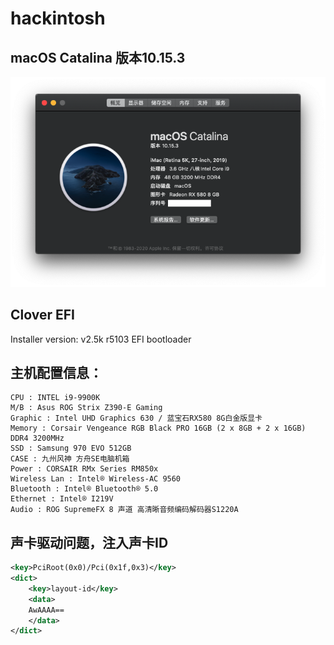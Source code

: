 # hackintosh



## macOS Catalina 版本10.15.3

![about](about.png)

## Clover EFI

Installer version: v2.5k r5103 EFI bootloader



## 主机配置信息：

```
CPU : INTEL i9-9900K
M/B : Asus ROG Strix Z390-E Gaming
Graphic : Intel UHD Graphics 630 / 蓝宝石RX580 8G白金版显卡
Memory : Corsair Vengeance RGB Black PRO 16GB (2 x 8GB + 2 x 16GB) DDR4 3200MHz
SSD : Samsung 970 EVO 512GB
CASE : 九州风神 方舟SE电脑机箱
Power : CORSAIR RMx Series RM850x
Wireless Lan : Intel® Wireless-AC 9560
Bluetooth : Intel® Bluetooth® 5.0
Ethernet : Intel® I219V
Audio : ROG SupremeFX 8 声道 高清晰音频编码解码器S1220A
```



## 声卡驱动问题，注入声卡ID

```xml
<key>PciRoot(0x0)/Pci(0x1f,0x3)</key>
<dict>
	<key>layout-id</key>
	<data>
	AwAAAA==
	</data>
</dict>
```






